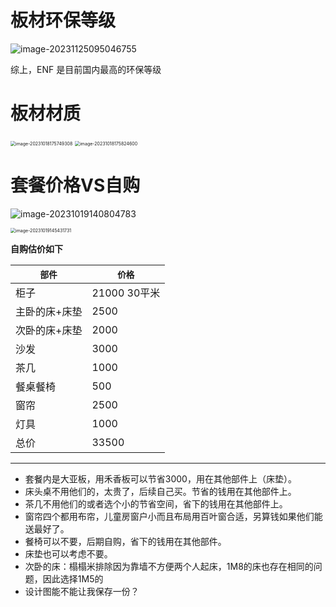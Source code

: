 # 板材环保等级

![image-20231125095046755](C:\ImageA\image-20231125095046755.png)

综上，ENF 是目前国内最高的环保等级

# 板材材质

<img src="C:\ImageA\image-20231018175749308.png" alt="image-20231018175749308" style="zoom:50%;" />

<img src="C:\ImageA\image-20231018175824600.png" alt="image-20231018175824600" style="zoom:50%;" />

# 套餐价格VS自购

![image-20231019140804783](C:\ImageA\image-20231019140804783.png)

<img src="C:\ImageA\image-20231019145431731.png" alt="image-20231019145431731" style="zoom: 50%;" />

**自购估价如下**

| `部件`        | `价格`       |
| ------------- | ------------ |
| 柜子          | 21000 30平米 |
| 主卧的床+床垫 | 2500         |
| 次卧的床+床垫 | 2000         |
| 沙发          | 3000         |
| 茶几          | 1000         |
| 餐桌餐椅      | 500          |
| 窗帘          | 2500         |
| 灯具          | 1000         |
| 总价          | 33500        |

-----

- 套餐内是大亚板，用禾香板可以节省3000，用在其他部件上（床垫）。
- 床头桌不用他们的，太贵了，后续自己买。节省的钱用在其他部件上。
- 茶几不用他们的或者选个小的节省空间，省下的钱用在其他部件上。
- 窗帘四个都用布帘，儿童房窗户小而且布局用百叶窗合适，另算钱如果他们能送最好了。
- 餐椅可以不要，后期自购，省下的钱用在其他部件。
- 床垫也可以考虑不要。
- 次卧的床：榻榻米排除因为靠墙不方便两个人起床，1M8的床也存在相同的问题，因此选择1M5的
- 设计图能不能让我保存一份？
